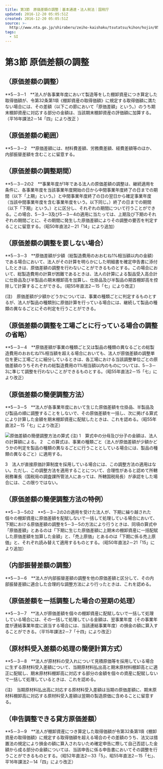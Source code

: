 ```yaml
---
title: 第3節　原価差額の調整｜基本通達・法人税法｜国税庁
updated: 2016-12-20 05:05:51Z
created: 2016-12-20 05:05:51Z
source: >-
  http://www.nta.go.jp/shiraberu/zeiho-kaishaku/tsutatsu/kihon/hojin/05/05_03.htm
tags:
  - SI
---
```


# 第3節 原価差額の調整

## （原価差額の調整）

**5－3－1　**法人が各事業年度において製造等をした棚卸資産につき算定した取得価額が、令第32条第1項《棚卸資産の取得価額》に規定する取得価額に満たない場合には、その差額（以下この節において「原価差額」という。）のうち期末棚卸資産に対応する部分の金額は、当該期末棚卸資産の評価額に加算する。 （平16年課法2－14「四」により改正 ）

## （原価差額の範囲）

**5－3－2　**原価差額には、材料費差額、労務費差額、経費差額等のほか、内部振替差額を含むことに留意する。

## （原価差額の調整期間）

**5－3－2の2　**事業年度が1年である法人の原価差額の調整は、継続適用を条件に、各事業年度を当該事業年度開始の日から中間事業年度終了の日までの期間（以下「上期」という。）と中間事業年度終了の日の翌日から確定事業年度（当該中間事業年度を含む事業年度をいう。以下同じ。）終了の日までの期間（以下「下期」という。）とに区分し、それぞれの期間について行うことができる。この場合、5－3－3及び5－3－4の適用に当たっては、上期及び下期のそれぞれの期間ごとに、その期間に発生した原価差額によりその調整の要否を判定することに留意する。（昭50年直法2－21「14」により追加）

## （原価差額の調整を要しない場合）

**5－3－3　**原価差額が少額（総製造費用のおおむね1%相当額以内の金額）である場合において、法人がその計算を明らかにした明細書を確定申告書に添付したときは、原価差額の調整を行わないことができるものとする。この場合において、総製造費用の計算が困難であるときは、法人の計算による製品受入高合計に仕掛品及び半製品の期末棚卸高を加算し、仕掛品及び半製品の期首棚卸高を控除して計算することができる。（昭55年直法2－15「七」により改正）

(注)　原価差額が少額かどうかについては、事業の種類ごとに判定するものとするが、法人が製品の種類別に原価計算を行っている場合には、継続して製品の種類の異なるごとにその判定を行うことができる。

## （原価差額の調整を工場ごとに行っている場合の調整の省略）

**5－3－4　**原価差額が事業の種類ごと又は製品の種類の異なるごとの総製造費用のおおむね1%相当額を超える場合においても、法人が原価差額の調整単位を更に工場ごとに細分しているときは、各工場における当該調整単位ごとの原価差額のうちそれぞれの総製造費用の1%相当額以内のものについては、5－3－3に準じて調整を行わないことができるものとする。（昭55年直法2－15「七」により改正）

## （原価差額の簡便調整方法）

**5－3－5　**法人が各事業年度において生じた原価差額を仕掛品、半製品及び製品の順に調整することをしないで、その原価差額を一括し、次に掲げる算式により計算した金額を期末棚卸資産に配賦したときは、これを認める。（昭55年直法2－15「七」により改正）

![原価差額の簡便調整方法の算式](../_resources/sansiki01.gif)
(注)
1　算式中の分母及び分子の金額は、法人の計算額による。
2　この算式は、事業の種類ごと（法人が原価差額が少額かどうかの判定を製品の種類の異なるごとに行うこととしている場合には、製品の種類の異なるごと）に適用する。

3　法人が直接原価計算制度を採用している場合には、この調整方法の適用はない。ただし、この調整方法を適用することについて、合理性があると認めて所轄税務署長（国税局の調査課所管法人にあっては、所轄国税局長）が承認をした場合には、この限りではない。

## （原価差額の簡便調整方法の特例）

**5－3－5の2　**5－3－2の2の適用を受けた法人が、下期に繰り越された個々の棚卸資産に原価差額を配賦しないで一括して処理している場合において、下期における原価差額の調整を5－3－5の方法により行うときは、同項の算式中「原価差額」とあるのは「下期に生じた原価差額に上期末の棚卸資産に一括配賦した原価差額を加算した金額」と、「売上原価」とあるのは「下期に係る売上原価」と、それぞれ読み替えて適用するものとする。（昭50年直法2－21「15」により追加）

## （内部振替差額の調整）

**5－3－6　**法人が内部振替差額の調整を他の原価差額と区分して、その内部振替差額に適合した合理的な調整方法により行ったときは、これを認める。

## （原価差額を一括調整した場合の翌期の処理）

**5－3－7　**法人が原価差額を個々の棚卸資産に配賦しないで一括して処理している場合には、その一括して処理している金額は、翌事業年度（その事業年度が連結事業年度に該当する場合には、当該連結事業年度）の損金の額に算入することができる。（平15年課法2－7「十四」により改正）

## （原材料受入差額の処理の簡便計算方式）

**5－3－8　**法人が原材料の受入れについて見積原価等を採用している場合に生ずる原材料受入差額について、当期原材料払出高と期末原材料棚卸高とに適正に配賦し、期末原材料棚卸高に対応する部分の金額を個々の資産に配賦しないで一括して処理しているときは、これを認める。

(注)　当期原材料払出高に対応する原材料受入差額は当期の原価差額に、期末原材料棚卸高に対応する原材料受入差額は翌期の製造原価に含めることに留意する。

## （申告調整できる貸方原価差額）

**5－3－9　**法人が棚卸資産につき算定した取得価額が令第32条第1項《棚卸資産の取得価額》に規定する取得価額を超える場合のその差額のうち、法又は措置法の規定により損金の額に算入されないため確定申告に際して自己否認した金額から成る部分の金額については、当該申告に係る申告書においてその調整を行うことができるものとする。（昭52年直法2－33「5」、昭55年直法2－15「七」、平16年課法2－14「四」により改正）
